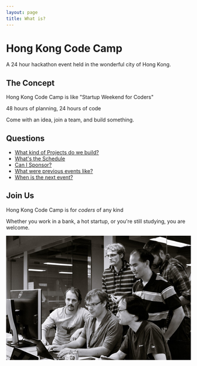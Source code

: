 ```yaml
---
layout: page
title: What is?
---
```


# Hong Kong Code Camp

A 24 hour hackathon event held in the wonderful city of Hong Kong.

## The Concept

Hong Kong Code Camp is like "Startup Weekend for Coders"

48 hours of planning, 24 hours of code

Come with an idea, join a team, and build something.

## Questions

- [What kind of Projects do we build?](projects.html)
- [What's the Schedule](schedule.html)
- [Can I Sponsor?](sponsors.html)
- [What were previous events like?](cc01.html)
- [When is the next event?](cc02.html)

## Join Us

Hong Kong Code Camp is for *coders* of any kind

Whether you work in a bank, a hot startup, or you're still studying, you are welcome.

![Working together](images/cc01/L1023991-M.jpg)
